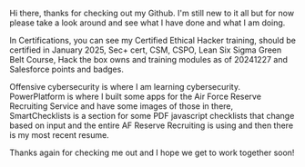 Hi there, thanks for checking out my Github. I'm still new to it all but for now please take a look around and see what I have done and what I am doing. 

In Certifications, you can see my Certified Ethical Hacker training, should be certified in January 2025, Sec+ cert, CSM, CSPO, Lean Six Sigma Green Belt Course, Hack the box owns and training modules as of 20241227 and Salesforce points and badges.

Offensive cybersecurity is where I am learning cybersecurity. PowerPlatform is where I built some apps for the Air Force Reserve Recruiting Service and have some images of those in there, SmartChecklists is a section for some PDF javascript checklists that change based on input and the entire AF Reserve Recruiting is using and then there is my most recent resume.

Thanks again for checking me out and I hope we get to work together soon!

